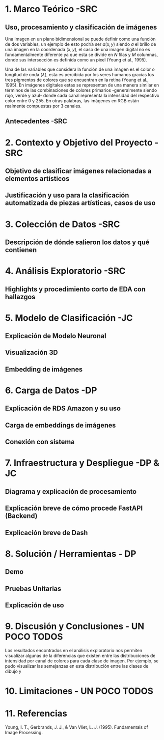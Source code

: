 # 1. Marco Teórico -SRC
## Uso, procesamiento y clasificación de imágenes
Una imagen en un plano bidimensional se puede definir como una función de dos variables, un ejemplo de esto podría ser $a(x,y)$ siendo $a$ el brillo de una imagen en la coordenada $(x,y)$, el caso de una imagen digital no es fundamentalmente diferente ya que esta se divide en $N$ filas y $M$ columnas, donde sus intersección es definida como un pixel (Young et al., 1995).  

Una de las variables que considera la función de una imagen es el color o longitud de onda ($\lambda$), esta es percibida por los seres humanos gracias los tres pigmentos de colores que se encuentran en la retina (Young et al., 1995). En imágenes digitales estas se representan de una manera similar en términos de las combinaciones de colores primarios -generalmente siendo rojo, verde y azul- donde cada canal representa la intensidad del respectivo color entre 0 y 255. En otras palabras, las imágenes en RGB están realmente compuestas por 3 canales.

## Antecedentes -SRC

# 2. Contexto y Objetivo del Proyecto -SRC
## Objetivo de clasificar imágenes relacionadas a elementos artísticos
## Justificación y uso para la clasificación automatizada de piezas artísticas, casos de uso

# 3. Colección de Datos -SRC
## Descripción de dónde salieron los datos y qué contienen

# 4. Análisis Exploratorio -SRC
## Highlights y procedimiento corto de EDA con hallazgos

# 5. Modelo de Clasificación -JC
## Explicación de Modelo Neuronal
## Visualización 3D
## Embedding de imágenes

# 6. Carga de Datos -DP
## Explicación de RDS Amazon y su uso
## Carga de embeddings de imágenes
## Conexión con sistema

# 7. Infraestructura y Despliegue -DP & JC
## Diagrama y explicación de procesamiento
## Explicación breve de cómo procede FastAPI (Backend)
## Explicación breve de Dash

# 8. Solución / Herramientas - DP
## Demo
## Pruebas Unitarias
## Explicación de uso

# 9. Discusión y Conclusiones - UN POCO TODOS
Los resultados encontrados en el análisis exploratorio nos permiten visualizar algunas de la diferencias que existen entre las distribuciones de intensidad por canal de colores para cada clase de imagen. Por ejemplo, se pudo visualizar las semejanzas en esta distribución entre las clases de dibujo y 
# 10. Limitaciones - UN POCO TODOS

# 11. Referencias
Young, I. T., Gerbrands, J. J., & Van Vliet, L. J. (1995). Fundamentals of Image Processing.